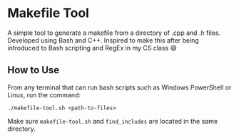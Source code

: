 # Makefile Tool
A simple tool to generate a makefile from a directory of .cpp and .h files. Developed using Bash and C++. Inspired to make this after being introduced to Bash scripting and RegEx in my CS class :smile:

## How to Use
From any terminal that can run bash scripts such as Windows PowerShell or Linux, run the command:

```./makefile-tool.sh <path-to-files>```

Make sure ```makefile-tool.sh``` and ```find_includes``` are located in the same directory.

